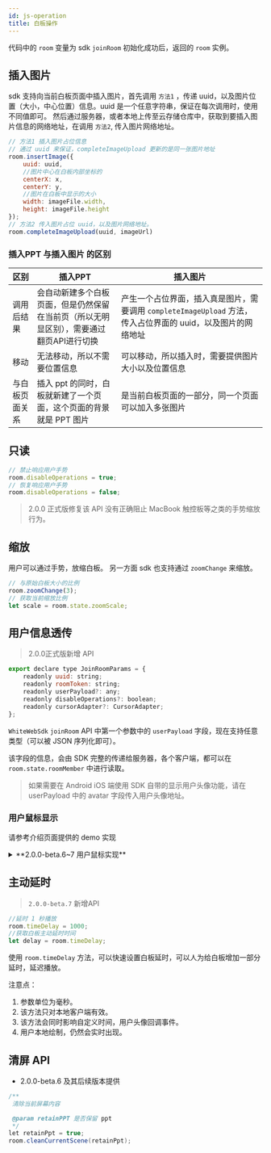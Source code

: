 ```yaml
---
id: js-operation
title: 白板操作
---
```


代码中的 `room` 变量为 sdk `joinRoom` 初始化成功后，返回的 `room` 实例。

## 插入图片

sdk 支持向当前白板页面中插入图片，首先调用 `方法1` ，传递 uuid，以及图片位置（大小，中心位置）信息。uuid 是一个任意字符串，保证在每次调用时，使用不同值即可。
然后通过服务器，或者本地上传至云存储仓库中，获取到要插入图片信息的网络地址，在调用 `方法2`, 传入图片网络地址。

```JavaScript
// 方法1 插入图片占位信息
// 通过 uuid 来保证，completeImageUpload 更新的是同一张图片地址
room.insertImage({
    uuid: uuid, 
    //图片中心在白板内部坐标的
    centerX: x, 
    centerY: y, 
    //图片在白板中显示的大小
    width: imageFile.width, 
    height: imageFile.height
});
// 方法2 传入图片占位 uuid，以及图片网络地址。
room.completeImageUpload(uuid, imageUrl)
```

### 插入PPT 与插入图片 的区别

区别| 插入PPT | 插入图片
---------|----------|---------
 调用后结果 | 会自动新建多个白板页面，但是仍然保留在当前页（所以无明显区别），需要通过翻页API进行切换 | 产生一个占位界面，插入真是图片，需要调用 `completeImageUpload` 方法，传入占位界面的 uuid，以及图片的网络地址 |
 移动 | 无法移动，所以不需要位置信息 | 可以移动，所以插入时，需要提供图片大小以及位置信息
 与白板页面关系 | 插入 ppt 的同时，白板就新建了一个页面，这个页面的背景就是 PPT 图片 | 是当前白板页面的一部分，同一个页面可以加入多张图片

## 只读

```JavaScript
// 禁止响应用户手势
room.disableOperations = true;
// 恢复响应用户手势
room.disableOperations = false;
```

>2.0.0 正式版修复该 API 没有正确阻止 MacBook 触控板等之类的手势缩放行为。

## 缩放

用户可以通过手势，放缩白板。
另一方面 sdk 也支持通过 `zoomChange` 来缩放。

```javascript
// 与原始白板大小的比例
room.zoomChange(3);
// 获取当前缩放比例
let scale = room.state.zoomScale;
```

## 用户信息透传

>2.0.0正式版新增 API

```Javascript
export declare type JoinRoomParams = {
    readonly uuid: string;
    readonly roomToken: string;
    readonly userPayload?: any;
    readonly disableOperations?: boolean;
    readonly cursorAdapter?: CursorAdapter;
};
```

`WhiteWebSdk` `joinRoom` API 中第一个参数中的 `userPayload` 字段，现在支持任意类型（可以被 JSON 序列化即可）。

该字段的信息，会由 SDK 完整的传递给服务器，各个客户端，都可以在 `room.state.roomMember` 中进行读取。
>如果需要在 Android iOS 端使用 SDK 自带的显示用户头像功能，请在 userPayload 中的 avatar 字段传入用户头像地址。

### 用户鼠标显示

请参考介绍页面提供的 demo 实现

<details><summary>**2.0.0-beta.6~7 用户鼠标实现**</summary>

#### 1. 传入用户信息

在调用 sdk `joinRoom` API 时，额外传入 `userPayload` 字段。其中 userId 应为唯一值，否则，同一个 userid，先加入房间的用户会被后来的用户踢出房间。
具体字段为下面配置:

```Typescript
export type UserPayload = {
    //id 为遗留值，直接填0即可
    readonly id: number;
    readonly nickName: string;
    readonly avatar?: string;
    readonly userId: string;
};
```

#### 2. 读取用户信息

该信息会保存在 `room.state.roomMembers` 中， roomMembers 为数组，其中元素为以下格式。

```Typescript
export type RoomMember = {
    readonly memberId: number;
    readonly isRtcConnected: boolean;
    readonly information?: MemberInformation;
};
```

传入的 UserPayload 会对应转换在 `RoomMember` 的 `information` 字段中。memberId 则是 sdk 服务器，根据用户加入顺序分配的一个递增数字。

#### 3. 更新用户头像信息

当用户进行移动时，sdk 会回调创建 sdk 时，传入的 `onCursorViewsUpdate` 方法。

```Typescript
export type CursorUpdateDescription = {
    appearSet: CursorView[];
    disappearSet: CursorView[];
    updateSet: CursorView[];
};

export type CursorView = {
    readonly memberId: number;
    readonly x: number;
    readonly y: number;
};

```

该回调方法会返回一个 `CursorUpdateDescription` 结构。里面的用户信息，分为三种，分别为：出现的用户信息集合，消息的用户信息集合，更新的用户信息集合。

每个用户信息的具体内容，都在 `CursorView` ，可以根据 `memberId` 从 `room.state.roomMembers` 查找到对应的用户信息。

`x,y` 则是，该用户在白板上的位置。该坐标点的坐标原点，为白板左上角。x，y 则为用户坐标点距离白板左上角的位置。对应的，白板右下角坐标点，x，y 数值，即为白板的宽高。

推荐实现思路：在白板 div 之上，盖一层同样大小的 div，将 用户头像放在该 div 上。

以下为可以使用的 less 文件

```less
//覆盖在白板之上的 div
.user-cursor-layout {

  pointer-events: none;

  z-index: 4;
  position: absolute;
  top: 0;
  bottom: 0;
  left: 0;
  right: 0;

  > * {
    position: absolute;
  }
}

//用户头像
.user-cursor-inner {
  width: 32px;
  height: 32px;
  border-radius: 50%;
}

//用户图片
.user-cursor-img {
  width: 28px;
  height: 28px;
  border-radius: 14px;
  margin: 2px;
}

.user-cursor-tool {
  width: 16px;
  height: 16px;
  position: absolute;
  border-radius: 8px;
  border: 1px solid #FFFFFF;
  box-sizing: border-box;
  margin-top: -14px;
  margin-left: 16px;
  z-index: 10;
  display: flex;
  justify-content: center;
  align-items: center;
}
```

</details>

## 主动延时

>`2.0.0-beta.7` 新增API

```JavaScript
//延时 1 秒播放
room.timeDelay = 1000;
//获取白板主动延时时间
let delay = room.timeDelay;
```

使用 `room.timeDelay` 方法，可以快速设置白板延时，可以人为给白板增加一部分延时，延迟播放。

注意点：

1. 参数单位为毫秒。
1. 该方法只对本地客户端有效。
1. 该方法会同时影响自定义时间，用户头像回调事件。
1. 用户本地绘制，仍然会实时出现。

## 清屏 API

* 2.0.0-beta.6 及其后续版本提供

```Java
/**
 清除当前屏幕内容

 @param retainPPT 是否保留 ppt
 */
let retainPpt = true;
room.cleanCurrentScene(retainPpt);
```